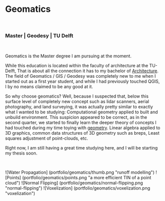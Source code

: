 # Geomatics
<br>

### Master | Geodesy | TU Delft
<br>

Geomatics is the Master degree I am pursuing at the moment. 

While this education is located within the faculty of architecture at the TU-Delft, 
That is about all the connection it has to my bachelor of [Architecture][1]. 
The field of Geomatics / GIS / Geodesy was completely new to me when I started out as a first year student, 
and while I had previously touched QGIS, I by no means claimed to be any good at it. 

So why choose geomatics? Well, because I suspected that, below this surface level of completely new concept such as lidar scanners, aerial photography, and land surveying, it was actually pretty similar to exactly what I wanted to be studying: Computational geometry applied to built and unbuild environment. 
This suspicion appeared to be correct, as in the second quarter, we started to finally learn the deeper theory of concepts I had touched during my time toying with [geometry][2]. Linear algebra applied to 3D graphics, common data structures of 3D geometry such as breps, Least squares adjustment of point-clouds, etc. 

Right now, I am still having a great time studying here, and I will be starting my thesis soon. 

<br>

![Water Propagation] (portfolio/geomatics/thumb.png "runoff modelling")
![Points] (portfolio/geomatics/points.png "a more efficient TIN of a point cloud")
![Normal Flipping] (portfolio/geomatics/normal-flipping.png "normal-flipping")
![Voxelization] (portfolio/geomatics/voxelization.png "voxelization")

[1]: <http://josfeenstra.nl/#architecture>
[2]: <http://josfeenstra.nl/#ov3>